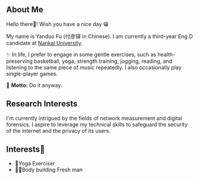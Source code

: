 ## About Me

Hello there🫡! Wish you have a nice day 😁

My name is Yanduo Fu (付彦铎 in Chinese). I am currently a third-year Eng.D candidate at [Nankai University](https://www.nankai.edu.cn/).

✨ In life, I prefer to engage in some gentle exercises, such as health-preserving basketball, yoga, strength training, jogging, reading, and listening to the same piece of music repeatedly. I also occasionally play single-player games.

🧗 **Motto:** Do it anyway.

## Research Interests

I'm currently intrigued by the fields of network measurement and digital forensics. I aspire to leverage my technical skills to safeguard the security of the internet and the privacy of its users.

## Interests🐸
- 🧘Yoga Exerciser
- 🏋️‍♂️Body building Fresh man
